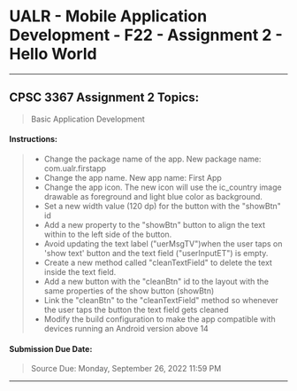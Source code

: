 # UALR - Mobile Application Development - F22 - Assignment 2 - Hello World

---

## CPSC 3367 Assignment 2 Topics:

> Basic Application Development

#### Instructions:

> * Change the package name of the app. New package name: com.ualr.firstapp
> * Change the app name. New app name: First App
> * Change the app icon. The new icon will use the ic_country image drawable as foreground and light blue color as background.
> * Set a new width value (120 dp) for the button with the "showBtn" id
> * Add a new property to the "showBtn" button to align the text within to the left side of the button.
> * Avoid updating the text label ("uerMsgTV")when the user taps on 'show text' button and the text field ("userInputET") is empty.
> * Create a new method called "cleanTextField" to delete the text inside the text field.
> * Add a new button with the "cleanBtn" id to the layout with the same properties of the show button (showBtn)
> * Link the "cleanBtn" to the "cleanTextField" method so whenever the user taps the button the text field gets cleaned
> * Modify the build configuration to make the app compatible with devices running an Android version above 14

#### Submission Due Date:

>  Source Due: Monday, September 26, 2022 11:59 PM

---
